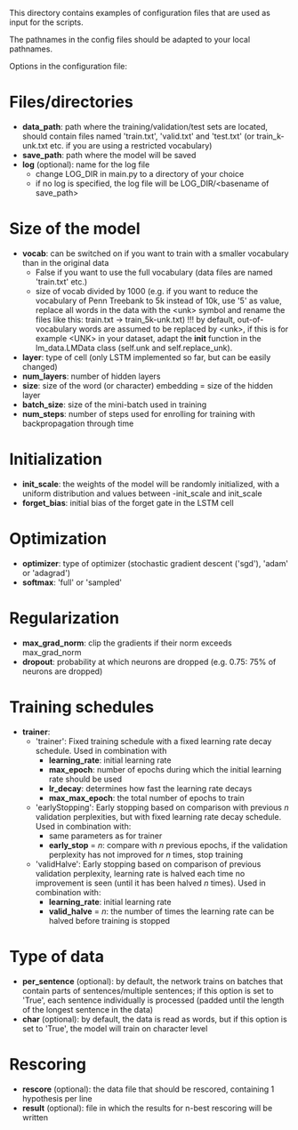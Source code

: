 This directory contains examples of configuration files that are used as input for the scripts.

The pathnames in the config files should be adapted to your local pathnames.

Options in the configuration file:

# Files/directories

* **data_path**: path where the training/validation/test sets are located, should contain files named 'train.txt', 'valid.txt' and 'test.txt' (or train_<size>k-unk.txt etc. if you are using a restricted vocabulary)
* **save_path**: path where the model will be saved
* **log** (optional): name for the log file
  * change LOG_DIR in main.py to a directory of your choice
  * if no log is specified, the log file will be LOG_DIR/\<basename of save_path\>

# Size of the model

* **vocab**: can be switched on if you want to train with a smaller vocabulary than in the original data
  * False if you want to use the full vocabulary (data files are named 'train.txt' etc.) 
  * size of vocab divided by 1000 (e.g. if you want to reduce the vocabulary of Penn Treebank to 5k instead of 10k, use '5' as value, replace all words in the data with the \<unk\> symbol and rename the files like this: train.txt -> train_5k-unk.txt)
  !!! by default, out-of-vocabulary words are assumed to be replaced by \<unk\>, if this is for example \<UNK\> in your dataset, adapt the __init__ function in the lm_data.LMData class (self.unk and self.replace_unk).
* **layer**: type of cell (only LSTM implemented so far, but can be easily changed)
* **num_layers**: number of hidden layers
* **size**: size of the word (or character) embedding = size of the hidden layer
* **batch_size**: size of the mini-batch used in training
* **num_steps**: number of steps used for enrolling for training with backpropagation through time

# Initialization

* **init_scale**: the weights of the model will be randomly initialized, with a uniform distribution and values between -init_scale and init_scale
* **forget_bias**: initial bias of the forget gate in the LSTM cell

# Optimization

* **optimizer**: type of optimizer (stochastic gradient descent ('sgd'), 'adam' or 'adagrad')
* **softmax**: 'full' or 'sampled'

# Regularization

* **max_grad_norm**: clip the gradients if their norm exceeds max_grad_norm
* **dropout**: probability at which neurons are dropped (e.g. 0.75: 75% of neurons are dropped)

# Training schedules

* **trainer**:
  * 'trainer': Fixed training schedule with a fixed learning rate decay schedule. Used in combination with
    * **learning_rate**: initial learning rate
    * **max_epoch**: number of epochs during which the initial learning rate should be used
    * **lr_decay**: determines how fast the learning rate decays
    * **max_max_epoch**: the total number of epochs to train
  * 'earlyStopping': Early stopping based on comparison with previous *n* validation perplexities, but with fixed learning rate decay schedule. Used in combination with:
    * same parameters as for trainer
    * **early_stop** = *n*: compare with *n* previous epochs, if the validation perplexity has not improved for *n* times, stop training
  * 'validHalve': Early stopping based on comparison of previous validation perplexity, learning rate is halved each time no improvement is seen (until it has been halved *n* times). Used in combination with:
    * **learning_rate**: initial learning rate
    * **valid_halve** = *n*: the number of times the learning rate can be halved before training is stopped
    
# Type of data

* **per_sentence** (optional): by default, the network trains on batches that contain parts of sentences/multiple sentences; if this option is set to 'True', each sentence individually is processed (padded until the length of the longest sentence in the data)
* **char** (optional): by default, the data is read as words, but if this option is set to 'True', the model will train on character level

# Rescoring

* **rescore** (optional): the data file that should be rescored, containing 1 hypothesis per line
* **result** (optional): file in which the results for n-best rescoring will be written



